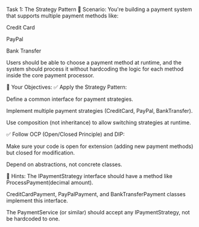 Task 1: The Strategy Pattern
📌 Scenario:
You're building a payment system that supports multiple payment methods like:

Credit Card

PayPal

Bank Transfer

Users should be able to choose a payment method at runtime, and the system should process it without hardcoding the logic for each method inside the core payment processor.

🎯 Your Objectives:
✅ Apply the Strategy Pattern:

Define a common interface for payment strategies.

Implement multiple payment strategies (CreditCard, PayPal, BankTransfer).

Use composition (not inheritance) to allow switching strategies at runtime.

✅ Follow OCP (Open/Closed Principle) and DIP:

Make sure your code is open for extension (adding new payment methods) but closed for modification.

Depend on abstractions, not concrete classes.

🧠 Hints:
The IPaymentStrategy interface should have a method like ProcessPayment(decimal amount).

CreditCardPayment, PayPalPayment, and BankTransferPayment classes implement this interface.

The PaymentService (or similar) should accept any IPaymentStrategy, not be hardcoded to one.